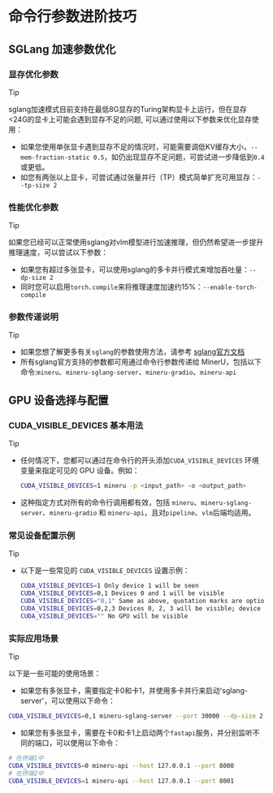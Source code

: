 # 命令行参数进阶技巧

## SGLang 加速参数优化

### 显存优化参数
> [!TIP]
>sglang加速模式目前支持在最低8G显存的Turing架构显卡上运行，但在显存<24G的显卡上可能会遇到显存不足的问题, 可以通过使用以下参数来优化显存使用：
>- 如果您使用单张显卡遇到显存不足的情况时，可能需要调低KV缓存大小，`--mem-fraction-static 0.5`，如仍出现显存不足问题，可尝试进一步降低到`0.4`或更低。
>- 如您有两张以上显卡，可尝试通过张量并行（TP）模式简单扩充可用显存：`--tp-size 2`

### 性能优化参数
> [!TIP]
>如果您已经可以正常使用sglang对vlm模型进行加速推理，但仍然希望进一步提升推理速度，可以尝试以下参数：
>- 如果您有超过多张显卡，可以使用sglang的多卡并行模式来增加吞吐量：`--dp-size 2`
>- 同时您可以启用`torch.compile`来将推理速度加速约15%：`--enable-torch-compile`

### 参数传递说明
> [!TIP]
>- 如果您想了解更多有关`sglang`的参数使用方法，请参考 [sglang官方文档](https://docs.sglang.ai/backend/server_arguments.html#common-launch-commands)
>- 所有sglang官方支持的参数都可用通过命令行参数传递给 MinerU，包括以下命令:`mineru`、`mineru-sglang-server`、`mineru-gradio`、`mineru-api`

## GPU 设备选择与配置

### CUDA_VISIBLE_DEVICES 基本用法
> [!TIP]
> - 任何情况下，您都可以通过在命令行的开头添加`CUDA_VISIBLE_DEVICES` 环境变量来指定可见的 GPU 设备。例如：
>   ```bash
>   CUDA_VISIBLE_DEVICES=1 mineru -p <input_path> -o <output_path>
>   ```
> - 这种指定方式对所有的命令行调用都有效，包括 `mineru`、`mineru-sglang-server`、`mineru-gradio` 和 `mineru-api`，且对`pipeline`、`vlm`后端均适用。

### 常见设备配置示例
> [!TIP]
> - 以下是一些常见的 `CUDA_VISIBLE_DEVICES` 设置示例：
>   ```bash
>   CUDA_VISIBLE_DEVICES=1 Only device 1 will be seen
>   CUDA_VISIBLE_DEVICES=0,1 Devices 0 and 1 will be visible
>   CUDA_VISIBLE_DEVICES="0,1" Same as above, quotation marks are optional
>   CUDA_VISIBLE_DEVICES=0,2,3 Devices 0, 2, 3 will be visible; device 1 is masked
>   CUDA_VISIBLE_DEVICES="" No GPU will be visible
>   ```

### 实际应用场景
> [!TIP]
>以下是一些可能的使用场景：
>- 如果您有多张显卡，需要指定卡0和卡1，并使用多卡并行来启动'sglang-server'，可以使用以下命令：
>  ```bash
>  CUDA_VISIBLE_DEVICES=0,1 mineru-sglang-server --port 30000 --dp-size 2
>  ```
>- 如果您有多张显卡，需要在卡0和卡1上启动两个`fastapi`服务，并分别监听不同的端口，可以使用以下命令：
>  ```bash
>  # 在终端1中
>  CUDA_VISIBLE_DEVICES=0 mineru-api --host 127.0.0.1 --port 8000
>  # 在终端2中
>  CUDA_VISIBLE_DEVICES=1 mineru-api --host 127.0.0.1 --port 8001
>  ```
